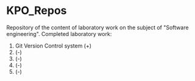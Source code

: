 # KPO_Repos

Repository of the content of laboratory work on the subject of "Software engineering".
Completed laboratory work:
1) Git Version Control system (+)
2) (-)
3) (-)
4) (-)
5) (-)
